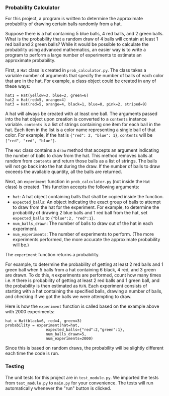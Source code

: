 ### Probability Calculator

For this project, a program is written to determine the approximate probability of drawing certain balls randomly from a hat.

Suppose there is a hat containing 5 blue balls, 4 red balls, and 2 green balls. What is the probability that a random draw of 4 balls will contain at least 1 red ball and 2 green balls? While it would be possible to calculate the probability using advanced mathematics, an easier way is to write a program to perform a large number of experiments to estimate an approximate probability.

First, a `Hat` class is created in `prob_calculator.py`. The class takes a variable number of arguments that specify the number of balls of each color that are in the hat. For example, a class object could be created in any of these ways:
```
hat1 = Hat(yellow=3, blue=2, green=6)
hat2 = Hat(red=5, orange=4)
hat3 = Hat(red=5, orange=4, black=1, blue=0, pink=2, striped=9)
```

A hat will always be created with at least one ball. The arguments passed into the hat object upon creation is converted to a `contents` instance variable. `contents` is a list of strings containing one item for each ball in the hat. Each item in the list is a color name representing a single ball of that color. For example, if the hat is `{"red": 2, "blue": 1}`, `contents` will be `["red", "red", "blue"]`.

The `Hat` class contains a `draw` method that accepts an argument indicating the number of balls to draw from the hat. This method removes balls at random from `contents` and return those balls as a list of strings. The balls will not go back into the hat during the draw. If the number of balls to draw exceeds the available quantity, all the balls are returned.

Next, an `experiment` function in `prob_calculator.py` (not inside the `Hat` class) is created. This function accepts the following arguments:
* `hat`: A hat object containing balls that shall be copied inside the function.
* `expected_balls`: An object indicating the exact group of balls to attempt to draw from the hat for the experiment. For example, to determine the probability of drawing 2 blue balls and 1 red ball from the hat, set `expected_balls` to `{"blue":2, "red":1}`.
* `num_balls_drawn`: The number of balls to draw out of the hat in each experiment.
* `num_experiments`: The number of experiments to perform. (The more experiments performed, the more accurate the approximate probability will be.)

The `experiment` function returns a probability. 

For example, to determine the probability of getting at least 2 red balls and 1 green ball when 5 balls from a hat containing 6 black, 4 red, and 3 green are drawn. To do this, `N` experiments are performed, count how many times i.e. `M` there is probability of getting at least 2 red balls and 1 green ball, and the probability is then estimated as `M/N`. Each experiment consists of starting with a hat containing the specified balls, drawing a number of balls, and checking if we got the balls we were attempting to draw.

Here is how the `experiment` function is called based on the example above with 2000 experiments:

```
hat = Hat(black=6, red=4, green=3)
probability = experiment(hat=hat, 
                  expected_balls={"red":2,"green":1},
                  num_balls_drawn=5,
                  num_experiments=2000)
```

Since this is based on random draws, the probability will be slightly different each time the code is run.

### Testing 

The unit tests for this project are in `test_module.py`. We imported the tests from `test_module.py` to `main.py` for your convenience. The tests will run automatically whenever the "run" button is clicked.
